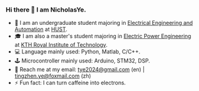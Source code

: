 <!-- ### Hi there 👋

**NicholasYe/NicholasYe** is a ✨ _special_ ✨ repository because its `README.md` (this file) appears on your GitHub profile.

Here are some ideas to get you started:

- 🔭 I’m currently working on ...
- 🌱 I’m currently learning ...
- 👯 I’m looking to collaborate on ...
- 🤔 I’m looking for help with ...
- 💬 Ask me about ...
- 📫 How to reach me: ...
- 😄 Pronouns: ...
- ⚡ Fun fact: ...

<img align="left" src="https://github-readme-stats.vercel.app/api?username=NicholasYe&show_icons=true&count_private=true&hide=issues,contribs" />

--> 

### Hi there 👋 I am **NicholasYe**.

- 🏫 I am an undergraduate student majoring in [Electrical Engineering and Automation](http://english.seee.hust.edu.cn/) at [HUST](http://english.hust.edu.cn/).
- 🎓 I am also a master's student majoring in [Electric Power Engineering](https://www.kth.se/en/studies/master/electric-power-engineering/msc-electric-power-engineering-1.7892) at [KTH Royal Institute of Technology](https://www.kth.se/en).
- 💻 Language mainly used: Python, Matlab, C/C++.
- 🕹️ Microcontroller mainly used: Arduino, STM32, DSP.
- 📧 Reach me at my email: [tye2024@gmail.com](mailto:tye2024@gmail.com) (en) | [tingzhen.ye@foxmail.com](mailto:tingzhen.ye@foxmail.com) (zh)
- ⚡ Fun fact: I can turn caffeine into electrons.


<!-- &hide=javascript,html -->

